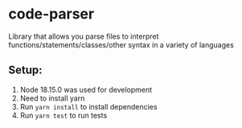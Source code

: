 # code-parser
Library that allows you parse files to interpret functions/statements/classes/other syntax in a variety of languages

## Setup:
1. Node 18.15.0 was used for development
2. Need to install yarn
3. Run `yarn install` to install dependencies
4. Run `yarn test` to run tests